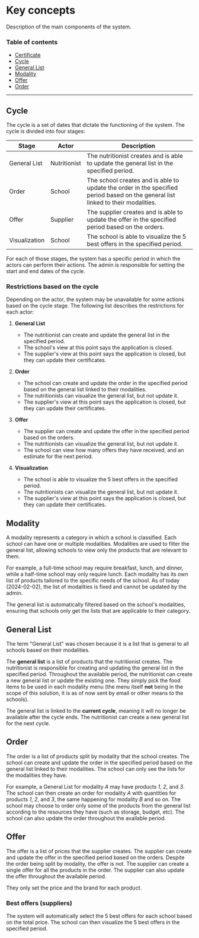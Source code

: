 # Key concepts

Description of the main components of the system.

### Table of contents

- [Certificate](#certificate)
- [Cycle](#cycle)
- [General List](#general-list)
- [Modality](#modality)
- [Offer](#offer)
- [Order](#order)

----

## Cycle

The cycle is a set of dates that dictate the functioning of the system. The cycle is divided into four stages:


| Stage        | Actor       | Description                                                                                           |
|--------------|-------------|-------------------------------------------------------------------------------------------------------|
| General List | Nutritionist | The nutritionist creates and is able to update the general list in the specified period.             |
| Order        | School      | The school creates and is able to update the order in the specified period based on the general list linked to their modalities. |
| Offer        | Supplier    | The supplier creates and is able to update the offer in the specified period based on the orders.     |
| Visualization| School      | The school is able to visualize the 5 best offers in the specified period.                            |

For each of those stages, the system has a specific period in which the actors can perform their actions. The admin is responsible for setting the start and end dates of the cycle. 

### Restrictions based on the cycle

Depending on the actor, the system may be unavailable for some actions based on the cycle stage. The following list describes the restrictions for each actor:

1. **General List**
    - The nutritionist can create and update the general list in the specified period.
    - The school's view at this point says the application is closed.
    - The supplier's view at this point says the application is closed, but they can update their certificates.

2. **Order**
    - The school can create and update the order in the specified period based on the general list linked to their modalities.
    - The nutritionists can visualize the general list, but not update it.
    - The supplier's view at this point says the application is closed, but they can update their certificates.

3. **Offer**

    - The supplier can create and update the offer in the specified period based on the orders.
    - The nutritionists can visualize the general list, but not update it.
    - The school can view how many offers they have received, and an estimate for the next period.

4. **Visualization**

    - The school is able to visualize the 5 best offers in the specified period.
    - The nutritionists can visualize the general list, but not update it.
    - The supplier's view at this point says the application is closed, but they can update their certificates.

## Modality

A modality represents a category in which a school is classified. Each school can have one or multiple modalities. Modalities are used to filter the general list, allowing schools to view only the products that are relevant to them. 

For example, a full-time school may require breakfast, lunch, and dinner, while a half-time school may only require lunch. Each modality has its own list of products tailored to the specific needs of the school. As of today (2024-02-02), the list of modalities is fixed and cannot be updated by the admin.

The general list is automatically filtered based on the school's modalities, ensuring that schools only get the lists that are applicable to their category.

## General List

The term "General List" was chosen because it is a list that is general to all schools based on their modalities.

The **general list** is a list of products that the nutritionist creates. The nutritionist is responsible for creating and updating the general list in the specified period. Throughout the available period, the nutritionist can create a new general list or update the existing one. They simply pick the food items to be used in each modality menu (the menu itself **not** being in the scope of this solution, it is as of now sent by email or other means to the schools).

The general list is linked to the **current cycle**, meaning it will no longer be available after the cycle ends. The nutritionist can create a new general list for the next cycle.

## Order

The order is a list of products split by modality that the school creates. The school can create and update the order in the specified period based on the general list linked to their modalities. The school can only see the lists for the modalities they have.

For example, a General List for modality *A* may have products *1*, *2*, and *3*. The school can then create an order for modality *A* with quantities for products *1*, *2*, and *3*, the same happening for modality *B* and so on. The school may choose to order only some of the products from the general list according to the resources they have (such as storage, budget, etc). The school can also update the order throughout the available period.

## Offer

The offer is a list of prices that the supplier creates. The supplier can create and update the offer in the specified period based on the orders. Despite the order being split by modality, the offer is not. The supplier can create a single offer for all the products in the order. The supplier can also update the offer throughout the available period.

They only set the price and the brand for each product.

### Best offers (suppliers)

The system will automatically select the 5 best offers for each school based on the total price. The school can then visualize the 5 best offers in the specified period.

